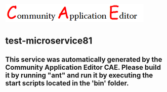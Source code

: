 ![CAE](https://github.com/CAE-Community-Application-Editor/CAE-Deployment-Temp/blob/master/microservice-test-microservice81/img/logo.png)  

test-microservice81
===================


This service was automatically generated by the Community Application Editor CAE. Please build it by running "ant" and run it by executing the start scripts located in the 'bin' folder.
---------------
